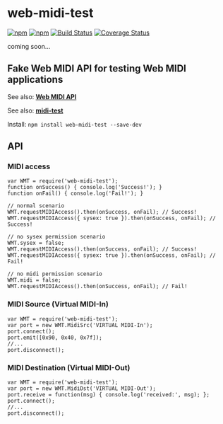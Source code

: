 # web-midi-test

[![npm](https://img.shields.io/npm/v/web-midi-test.svg)](https://www.npmjs.com/package/web-midi-test)
[![npm](https://img.shields.io/npm/dt/web-midi-test.svg)](https://www.npmjs.com/package/web-midi-test)
[![Build Status](https://travis-ci.org/jazz-soft/web-midi-test.svg?branch=master)](https://travis-ci.org/jazz-soft/web-midi-test)
[![Coverage Status](https://coveralls.io/repos/github/jazz-soft/web-midi-test/badge.svg?branch=master)](https://coveralls.io/github/jazz-soft/web-midi-test?branch=master)

coming soon...

## Fake Web MIDI API for testing Web MIDI applications

See also: [**Web MIDI API**](https://webaudio.github.io/web-midi-api/)

See also: [**midi-test**](https://github.com/jazz-soft/midi-test)

Install: `npm install web-midi-test --save-dev`

## API
### MIDI access

    var WMT = require('web-midi-test');
    function onSuccess() { console.log('Success!'); }
    function onFail() { console.log('Fail!'); }
    
    // normal scenario
    WMT.requestMIDIAccess().then(onSuccess, onFail); // Success!
    WMT.requestMIDIAccess({ sysex: true }).then(onSuccess, onFail); // Success!
    
    // no sysex permission scenario
    WMT.sysex = false;
    WMT.requestMIDIAccess().then(onSuccess, onFail); // Success!
    WMT.requestMIDIAccess({ sysex: true }).then(onSuccess, onFail); // Fail!
    
    // no midi permission scenario
    WMT.midi = false;
    WMT.requestMIDIAccess().then(onSuccess, onFail); // Fail!

### MIDI Source (Virtual MIDI-In)

    var WMT = require('web-midi-test');
    var port = new WMT.MidiSrc('VIRTUAL MIDI-In');
    port.connect();
    port.emit([0x90, 0x40, 0x7f]);
    //...
    port.disconnect();

### MIDI Destination (Virtual MIDI-Out)

    var WMT = require('web-midi-test');
    var port = new WMT.MidiDst('VIRTUAL MIDI-Out');
    port.receive = function(msg) { console.log('received:', msg); };
    port.connect();
    //...
    port.disconnect();
